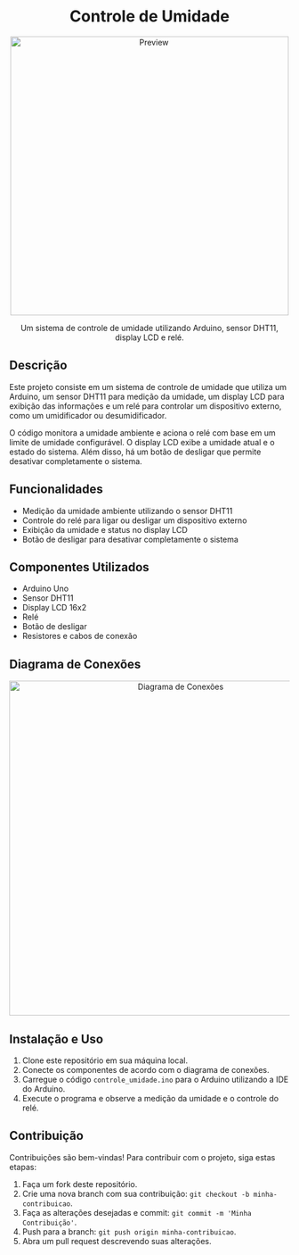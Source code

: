 <h1 align="center">Controle de Umidade</h1>

<p align="center">
  <img src="images/project-preview.png" alt="Preview" width="500">
</p>

<p align="center">Um sistema de controle de umidade utilizando Arduino, sensor DHT11, display LCD e relé.</p>

## Descrição

Este projeto consiste em um sistema de controle de umidade que utiliza um Arduino, um sensor DHT11 para medição da umidade, um display LCD para exibição das informações e um relé para controlar um dispositivo externo, como um umidificador ou desumidificador.

O código monitora a umidade ambiente e aciona o relé com base em um limite de umidade configurável. O display LCD exibe a umidade atual e o estado do sistema. Além disso, há um botão de desligar que permite desativar completamente o sistema.

## Funcionalidades

- Medição da umidade ambiente utilizando o sensor DHT11
- Controle do relé para ligar ou desligar um dispositivo externo
- Exibição da umidade e status no display LCD
- Botão de desligar para desativar completamente o sistema

## Componentes Utilizados

- Arduino Uno
- Sensor DHT11
- Display LCD 16x2
- Relé
- Botão de desligar
- Resistores e cabos de conexão

## Diagrama de Conexões

<p align="center">
  <img src="images/connection-diagram.png" alt="Diagrama de Conexões" width="600">
</p>

## Instalação e Uso

1. Clone este repositório em sua máquina local.
2. Conecte os componentes de acordo com o diagrama de conexões.
3. Carregue o código `controle_umidade.ino` para o Arduino utilizando a IDE do Arduino.
4. Execute o programa e observe a medição da umidade e o controle do relé.

## Contribuição

Contribuições são bem-vindas! Para contribuir com o projeto, siga estas etapas:

1. Faça um fork deste repositório.
2. Crie uma nova branch com sua contribuição: `git checkout -b minha-contribuicao`.
3. Faça as alterações desejadas e commit: `git commit -m 'Minha Contribuição'`.
4. Push para a branch: `git push origin minha-contribuicao`.
5. Abra um pull request descrevendo suas alterações.
